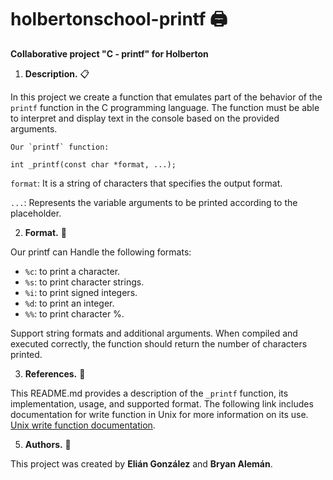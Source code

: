 # holbertonschool-printf 🖨️
**Collaborative project "C - printf" for Holberton**

1) **Description.** 📋
   
In this project we create a function that emulates part of the behavior of the `printf` function in the C programming language.
The function must be able to interpret and display text in the console based on the provided arguments.

	Our `printf` function:

`int _printf(const char *format, ...);`

`format`: It is a string of characters that specifies the output format.

`...`: Represents the variable arguments to be printed according to the placeholder.

2) **Format.** 🧮
   
 Our printf can Handle the following formats:
- `%c`: to print a character.
- `%s`: to print character strings.
- `%i`: to print signed integers.
- `%d`: to print an integer.
- `%%`: to print character %.
  
Support string formats and additional arguments.
When compiled and executed correctly, the function should return the number of characters printed.


3) **References.** 📩
   
This README.md provides a description of the `_printf` function, its implementation, usage, and supported format.
The following link includes documentation for write function in Unix for more information on its use.
[Unix write function documentation](https://man7.org/linux/man-pages/man2/write.2.html).

5) **Authors.** 👥
   
This project was created by **Elián González** and **Bryan Alemán**.
